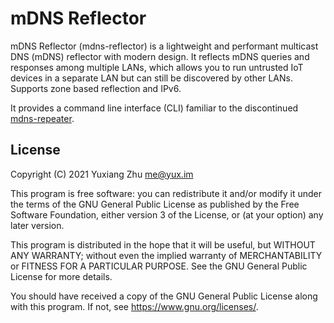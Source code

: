 # mDNS Reflector

mDNS Reflector (mdns-reflector) is a lightweight and performant multicast DNS (mDNS) reflector with modern design.
It reflects mDNS queries and responses among multiple LANs, which allows you to run untrusted IoT devices
in a separate LAN but can still be discovered by other LANs.
Supports zone based reflection and IPv6.

It provides a command line interface (CLI) familiar to the discontinued [mdns-repeater][].

## License
Copyright (C) 2021 Yuxiang Zhu <me@yux.im>

This program is free software: you can redistribute it and/or modify
it under the terms of the GNU General Public License as published by
the Free Software Foundation, either version 3 of the License, or
(at your option) any later version.

This program is distributed in the hope that it will be useful,
but WITHOUT ANY WARRANTY; without even the implied warranty of
MERCHANTABILITY or FITNESS FOR A PARTICULAR PURPOSE.  See the
GNU General Public License for more details.

You should have received a copy of the GNU General Public License
along with this program.  If not, see <https://www.gnu.org/licenses/>.

[mdns-repeater]: https://bitbucket.org/geekman/mdns-repeater/
